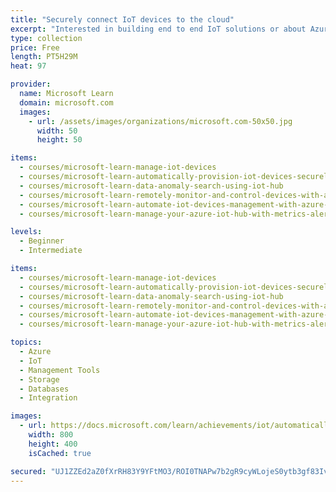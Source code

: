 ```yaml
---
title: "Securely connect IoT devices to the cloud"
excerpt: "Interested in building end to end IoT solutions or about Azure IoT, but aren't quite sure what it can do for you? This path is the place to start."
type: collection
price: Free
length: PT5H29M
heat: 97

provider:
  name: Microsoft Learn
  domain: microsoft.com
  images:
    - url: /assets/images/organizations/microsoft.com-50x50.jpg
      width: 50
      height: 50

items:
  - courses/microsoft-learn-manage-iot-devices
  - courses/microsoft-learn-automatically-provision-iot-devices-securely-and-at-scale-with-dps
  - courses/microsoft-learn-data-anomaly-search-using-iot-hub
  - courses/microsoft-learn-remotely-monitor-and-control-devices-with-azure-iot-hub
  - courses/microsoft-learn-automate-iot-devices-management-with-azure-iot-hub
  - courses/microsoft-learn-manage-your-azure-iot-hub-with-metrics-alerts

levels:
  - Beginner
  - Intermediate

items:
  - courses/microsoft-learn-manage-iot-devices
  - courses/microsoft-learn-automatically-provision-iot-devices-securely-and-at-scale-with-dps
  - courses/microsoft-learn-data-anomaly-search-using-iot-hub
  - courses/microsoft-learn-remotely-monitor-and-control-devices-with-azure-iot-hub
  - courses/microsoft-learn-automate-iot-devices-management-with-azure-iot-hub
  - courses/microsoft-learn-manage-your-azure-iot-hub-with-metrics-alerts

topics:
  - Azure
  - IoT
  - Management Tools
  - Storage
  - Databases
  - Integration

images:
  - url: https://docs.microsoft.com/learn/achievements/iot/automatically-provision-iot-devices-securely-at-scale-with-dps-social.png
    width: 800
    height: 400
    isCached: true

secured: "UJ1ZZEd2aZ0fXrRH83Y9YFtMO3/ROI0TNAPw7b2gR9cyWLojeS0ytb3gf83IvzPndBH8jmJSYYiwb2fkwh+t+zeSdu7mCF/DtIu0u347HMwIPlAZRKyP1zbsso6ojf/XlXNDLG9tEcwGpsWAvE68ba+JOlzUR6hz+7BdvC9kE0Bp1tMaThh/s8l5euNR21RNYvAXO2p8JDtPatox0FAyK+ebdPr1z3evw5/ePAKrXEys1vzHDl5yM/2nl4uChT7DRsMd7n7jPX28ELS6lQxn2KBExCZuC5kMHOw2vYuidVo3rST32rV4PhB+sj9PZJzChj4lftBe4kz/4CfHly4zeA==;F1HEgzsbswketdRbGCDd/w=="
---
```


